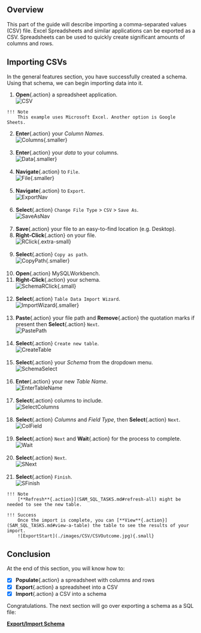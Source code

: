 ## Overview

This part of the guide will describe importing a comma-separated values (CSV) file. Excel Spreadsheets and similar applications can be exported as a CSV. Spreadsheets can be used to quickly create significant amounts of columns and rows.

## Importing CSVs

In the general features section, you have successfully created a schema. Using that schema, we can begin importing data into it.
>
1. **Open**{.action} a spreadsheet application.  
![CSV](./images/CSV/CSVSpreadsheet.jpg)
>
    !!! Note
        This example uses Microsoft Excel. Another option is Google Sheets.
>
2. **Enter**{.action} your *Column Names*.  
![Columns](./images/CSV/CSVColumnNames.jpg){.smaller}</br></br>
3. **Enter**{.action} your *data* to your columns.  
![Data](./images/CSV/CSVColumnData.jpg){.smaller}</br></br>
4. **Navigate**{.action} to `File`.  
![File](./images/CSV/CSVNavFile.jpg){.smaller}</br></br>
5. **Navigate**{.action} to `Export`.  
![ExportNav](./images/CSV/CSVNavToExport.jpg)</br></br>
6. **Select**{.action} `Change File Type` > `CSV` > `Save As`.  
![SaveAsNav](./images/CSV/CSVSaveFileType.jpg)</br></br>
7. **Save**{.action} your file to an easy-to-find location (e.g. Desktop).
8. **Right-Click**{.action} on your file.  
![RClick](./images/CSV/CSVIcon.jpg){.extra-small}</br></br>
9. **Select**{.action} `Copy as path`.  
![CopyPath](./images/CSV/CSVCopyAsPath.jpg){.smaller}</br></br>
10. **Open**{.action} MySQLWorkbench.
11. **Right-Click**{.action} your schema.  
![SchemaRClick](./images/CSV/CSVRClickSchema.jpg){.small}</br></br>
12. **Select**{.action} `Table Data Import Wizard`.  
![ImportWizard](./images/CSV/CSVImportWIzard.jpg){.smaller}</br></br>
13. **Paste**{.action} your file path and **Remove**{.action} the quotation marks if present then **Select**{.action} `Next`.  
![PastePath](./images/CSV/CSVPasteFilePath.jpg)</br></br>
14. **Select**{.action} `Create new table`.  
![CreateTable](./images/CSV/CSVCreateNewTable.jpg)</br></br>
15. **Select**{.action} your *Schema* from the dropdown menu.  
![SchemaSelect](./images/CSV/CSVSelectSchema.jpg)</br></br>
16. **Enter**{.action} your new *Table Name*.  
![EnterTableName](./images/CSV/CSVInputTableName.jpg)</br></br>
17. **Select**{.action} columns to include.  
![SelectColumns](./images/CSV/CSVSelectColumns.jpg)</br></br>
18. **Select**{.action} *Columns* and *Field Type*, then **Select**{.action} `Next`.  
![ColField](./images/CSV/CSVSelectColumnFields.jpg)</br></br>
19. **Select**{.action} `Next` and **Wait**{.action} for the process to complete.  
![Wait](./images/CSV/CSVFinishNext.jpg)</br></br>
20. **Select**{.action} `Next`.  
![SNext](./images/CSV/CSVFinishResults.jpg)</br></br>
21. **Select**{.action} `Finish`.  
![SFinish](./images/CSV/CSVFinishFinal.jpg)

>
    !!! Note
        [**Refresh**{.action}](SAM_SQL_TASKS.md#refresh-all) might be needed to see the new table.
>
    !!! Success
        Once the import is complete, you can [**View**{.action}](SAM_SQL_TASKS.md#view-a-table) the table to see the results of your import.  
        ![ExportStart](./images/CSV/CSVOutcome.jpg){.small}

## Conclusion

At the end of this section, you will know how to:
>
- [X] **Populate**{.action} a spreadsheet with columns and rows
- [X] **Export**{.action} a spreadsheet into a CSV
- [X] **Import**{.action} a CSV into a schema

Congratulations. The next section will go over exporting a schema as a SQL file:

**[Export/Import Schema](EMILY_SQL_TASKS.md)**
